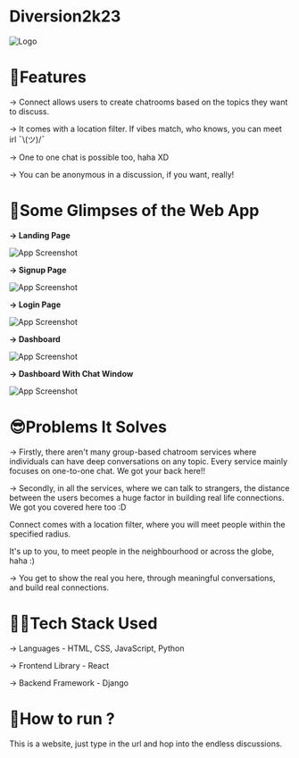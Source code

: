 # Diversion2k23

![Logo](https://raw.githubusercontent.com/abhrajit117/Diversion2k23/main/assets/connect.png)

# 🤩Features

-> Connect allows users to create chatrooms based on the topics they want to discuss.

-> It comes with a location filter. 
If vibes match, who knows, you can meet irl ¯⁠\⁠⁠(⁠ツ⁠)⁠⁠/⁠¯

-> One to one chat is possible too, haha XD

-> You can be anonymous in a discussion, if you want, really!

# 📸Some Glimpses of the Web App
**-> Landing Page**

![App Screenshot](https://raw.githubusercontent.com/abhrajit117/Diversion2k23/main/assets/landing.png)

**-> Signup Page**

![App Screenshot](https://raw.githubusercontent.com/abhrajit117/Diversion2k23/main/assets/signup.PNG)

**-> Login Page**

![App Screenshot](https://raw.githubusercontent.com/abhrajit117/Diversion2k23/main/assets/login.jpeg)

**-> Dashboard**

![App Screenshot](https://github.com/abhrajit117/Diversion2k23/blob/main/assets/dashboard.PNG)

**-> Dashboard With Chat Window**

![App Screenshot](https://raw.githubusercontent.com/abhrajit117/Diversion2k23/main/assets/chat.PNG)

# 😎Problems It Solves

-> Firstly, there aren't many group-based chatroom services where individuals can have deep conversations on any topic. Every service mainly focuses on one-to-one chat. We got your back here!!

-> Secondly, in all the services, where we can talk to strangers, the distance between the users becomes a huge factor in building real life connections. We got you covered here too :D

Connect comes with a location filter, where you will meet people within the specified radius. 

It's up to you, to meet people in the neighbourhood or across the globe, haha :)

-> You get to show the real you here, through meaningful conversations, and build real connections. 


# 👨‍💻Tech Stack Used

-> Languages - HTML, CSS, JavaScript, Python

-> Frontend Library - React

-> Backend Framework - Django 


# 🏃How to run ?

This is a website, just type in the url and hop into the endless discussions. 
